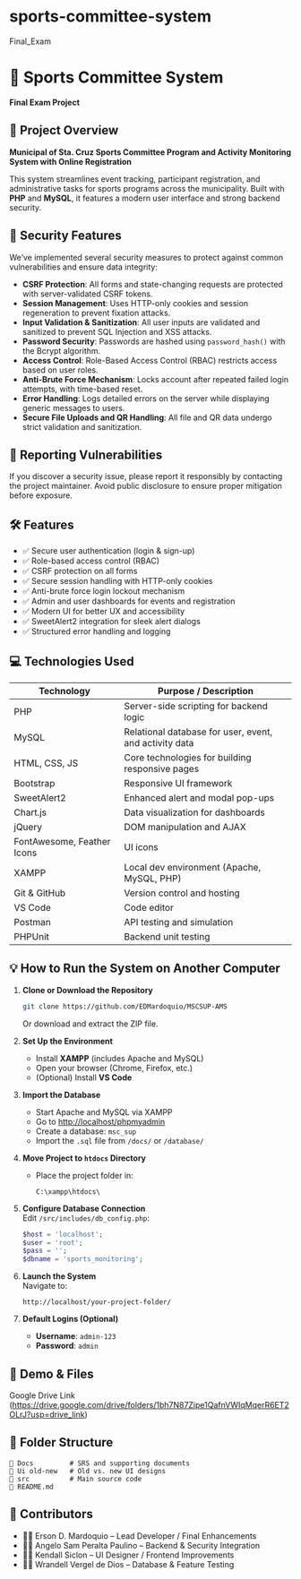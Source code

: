 # sports-committee-system
Final_Exam

# 🏀 Sports Committee System  
**Final Exam Project**

## 📌 Project Overview  
**Municipal of Sta. Cruz Sports Committee Program and Activity Monitoring System with Online Registration**

This system streamlines event tracking, participant registration, and administrative tasks for sports programs across the municipality. Built with **PHP** and **MySQL**, it features a modern user interface and strong backend security.

## 🔐 Security Features  
We’ve implemented several security measures to protect against common vulnerabilities and ensure data integrity:

- **CSRF Protection**: All forms and state-changing requests are protected with server-validated CSRF tokens.  
- **Session Management**: Uses HTTP-only cookies and session regeneration to prevent fixation attacks.  
- **Input Validation & Sanitization**: All user inputs are validated and sanitized to prevent SQL Injection and XSS attacks.  
- **Password Security**: Passwords are hashed using `password_hash()` with the Bcrypt algorithm.  
- **Access Control**: Role-Based Access Control (RBAC) restricts access based on user roles.  
- **Anti-Brute Force Mechanism**: Locks account after repeated failed login attempts, with time-based reset.  
- **Error Handling**: Logs detailed errors on the server while displaying generic messages to users.  
- **Secure File Uploads and QR Handling**: All file and QR data undergo strict validation and sanitization.

## 📣 Reporting Vulnerabilities  
If you discover a security issue, please report it responsibly by contacting the project maintainer. Avoid public disclosure to ensure proper mitigation before exposure.

## 🛠 Features  
- ✅ Secure user authentication (login & sign-up)  
- ✅ Role-based access control (RBAC)  
- ✅ CSRF protection on all forms  
- ✅ Secure session handling with HTTP-only cookies  
- ✅ Anti-brute force login lockout mechanism  
- ✅ Admin and user dashboards for events and registration  
- ✅ Modern UI for better UX and accessibility  
- ✅ SweetAlert2 integration for sleek alert dialogs  
- ✅ Structured error handling and logging  

## 💻 Technologies Used  
| Technology        | Purpose / Description                                |
|-------------------|------------------------------------------------------|
| PHP               | Server-side scripting for backend logic              |
| MySQL             | Relational database for user, event, and activity data |
| HTML, CSS, JS     | Core technologies for building responsive pages      |
| Bootstrap         | Responsive UI framework                              |
| SweetAlert2       | Enhanced alert and modal pop-ups                     |
| Chart.js          | Data visualization for dashboards                    |
| jQuery            | DOM manipulation and AJAX                            |
| FontAwesome, Feather Icons | UI icons                                   |
| XAMPP             | Local dev environment (Apache, MySQL, PHP)           |
| Git & GitHub      | Version control and hosting                          |
| VS Code           | Code editor                                          |
| Postman           | API testing and simulation                           |
| PHPUnit           | Backend unit testing                                 |

## 💡 How to Run the System on Another Computer

1. **Clone or Download the Repository**  
   ```bash
   git clone https://github.com/EDMardoquio/MSCSUP-AMS
   ```
   Or download and extract the ZIP file.

2. **Set Up the Environment**  
   - Install **XAMPP** (includes Apache and MySQL)  
   - Open your browser (Chrome, Firefox, etc.)  
   - (Optional) Install **VS Code**  

3. **Import the Database**  
   - Start Apache and MySQL via XAMPP  
   - Go to [http://localhost/phpmyadmin](http://localhost/phpmyadmin)  
   - Create a database: `msc_sup`  
   - Import the `.sql` file from `/docs/` or `/database/`

4. **Move Project to `htdocs` Directory**  
   - Place the project folder in:  
     ```
     C:\xampp\htdocs\
     ```

5. **Configure Database Connection**  
   Edit `/src/includes/db_config.php`:
   ```php
   $host = 'localhost';
   $user = 'root';
   $pass = '';
   $dbname = 'sports_monitoring';
   ```

6. **Launch the System**  
   Navigate to:  
   ```
   http://localhost/your-project-folder/
   ```

7. **Default Logins (Optional)**  
   - **Username**: `admin-123`  
   - **Password**: `admin`  

## 📂 Demo & Files  
Google Drive Link (https://drive.google.com/drive/folders/1bh7N87Zipe1QafnVWIqMqerR6ET2OLrJ?usp=drive_link)

## 🧩 Folder Structure  
```
📁 Docs         # SRS and supporting documents  
📁 Ui old-new   # Old vs. new UI designs  
📁 src          # Main source code  
📄 README.md  
```

## 👥 Contributors  
- 👨‍💻 Erson D. Mardoquio – Lead Developer / Final Enhancements  
- 👨‍💻 Angelo Sam Peralta Paulino – Backend & Security Integration  
- 👨‍💻 Kendall Siclon – UI Designer / Frontend Improvements  
- 👨‍💻 Wrandell Vergel de Dios – Database & Feature Testing  

